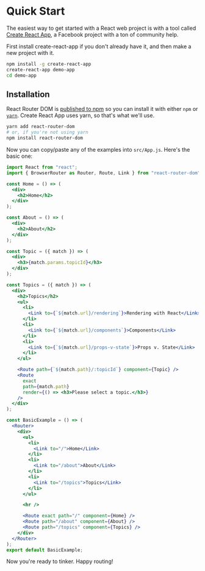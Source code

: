 # Quick Start

The easiest way to get started with a React web project is with a tool called [Create React App][crapp], a Facebook project with a ton of community help.

First install create-react-app if you don't already have it, and then
make a new project with it.

```sh
npm install -g create-react-app
create-react-app demo-app
cd demo-app
```

## Installation

React Router DOM is [published to npm](https://npm.im/react-router-dom) so you can install it with either `npm` or [`yarn`](https://yarnpkg.com). Create React App uses yarn, so that's what we'll use.

```sh
yarn add react-router-dom
# or, if you're not using yarn
npm install react-router-dom
```

Now you can copy/paste any of the examples into `src/App.js`. Here's the
basic one:

```jsx
import React from "react";
import { BrowserRouter as Router, Route, Link } from "react-router-dom";

const Home = () => (
  <div>
    <h2>Home</h2>
  </div>
);

const About = () => (
  <div>
    <h2>About</h2>
  </div>
);

const Topic = ({ match }) => (
  <div>
    <h3>{match.params.topicId}</h3>
  </div>
);

const Topics = ({ match }) => (
  <div>
    <h2>Topics</h2>
    <ul>
      <li>
        <Link to={`${match.url}/rendering`}>Rendering with React</Link>
      </li>
      <li>
        <Link to={`${match.url}/components`}>Components</Link>
      </li>
      <li>
        <Link to={`${match.url}/props-v-state`}>Props v. State</Link>
      </li>
    </ul>

    <Route path={`${match.path}/:topicId`} component={Topic} />
    <Route
      exact
      path={match.path}
      render={() => <h3>Please select a topic.</h3>}
    />
  </div>
);

const BasicExample = () => (
  <Router>
    <div>
      <ul>
        <li>
          <Link to="/">Home</Link>
        </li>
        <li>
          <Link to="/about">About</Link>
        </li>
        <li>
          <Link to="/topics">Topics</Link>
        </li>
      </ul>

      <hr />

      <Route exact path="/" component={Home} />
      <Route path="/about" component={About} />
      <Route path="/topics" component={Topics} />
    </div>
  </Router>
);
export default BasicExample;
```

Now you're ready to tinker. Happy routing!

[crapp]: https://github.com/facebookincubator/create-react-app

